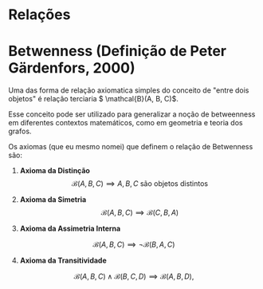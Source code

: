# Relações

# Betwenness (Definição de Peter Gärdenfors, 2000)

Uma das forma de relação axiomatica simples do conceito de "entre dois objetos" é relação terciaria $ \mathcal{B}(A, B, C)$.

Esse conceito pode ser utilizado para generalizar a noção de betweenness em diferentes contextos matemáticos, como em geometria e teoria dos grafos.

Os axiomas (que eu mesmo nomei) que definem o relação de Betwenness são:

1. **Axioma da Distinção**
 $$\mathcal{B}(A, B, C) \implies A, B, C \text{ são objetos distintos}$$

2. **Axioma da Simetria**
$$
\mathcal{B}(A, B, C) \implies \mathcal{B}(C, B, A)
$$

3. **Axioma da Assimetria Interna**

$$\mathcal{B}(A, B, C) \implies \lnot \mathcal{B}(B, A, C)$$


4. **Axioma da Transitividade**

$$
\mathcal{B}(A, B, C) \land \mathcal{B}(B, C, D) \implies \mathcal{B}(A, B, D),
$$



